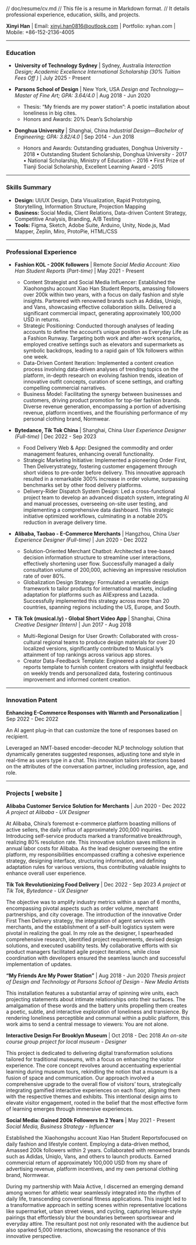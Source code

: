 
// doc/resume/cv.md
// This file is a resume in Markdown format.
// It details professional experience, education, skills, and projects.

**Xinyi Han** | Email: xinyi.han0816@outlook.com | Portfolio: xyhan.com | Mobile: +86-152-2136-4005

---

### Education

*   **University of Technology Sydney** | Sydney, Australia
    *Interaction Design; Academic Excellence International Scholarship (30% Tuition Fees Off )* | July 2025 - Present

*   **Parsons School of Design** | New York, USA
    *Design and Technology—Master of Fine Art; GPA: 3.64/4.0* | Aug 2018 - Jun 2020
    *   Thesis: “My friends are my power station”: A poetic installation about loneliness in big cites.
    *   Honors and Awards: 20% Dean’s Scholarship

*   **Donghua University** | Shanghai, China
    *Industrial Design—Bachelor of Engineering; GPA: 3.82/4.0* | Sep 2014 - Jun 2018
    *   Honors and Awards: Outstanding graduates, Donghua University - 2018 • Outstanding Student Scholarship, Donghua University - 2017 • National Scholarship, Ministry of Education - 2016 • First Prize of Tianji Social Scholarship, Excellent Learning Award - 2015

---

### Skills Summary

*   **Design:** UI/UX Design, Data Visualization, Rapid Prototyping, Storytelling, Information Structure, Projection Mapping
*   **Business:** Social Media, Client Relations, Data-driven Content Strategy, Competitive Analysis, Branding, A/B Testing
*   **Tools:** Figma, Sketch, Adobe Suite, Arduino, Unity, Node.js, Mad Mapper, Zeplin, Miro, ProtoPie, HTML/CSS

---

### Professional Experience

*   **Fashion KOL - 200K followers** | Remote
    *Social Media Account: Xiao Han Student Reports (Part-time)* | May 2021 - Present
    *   Content Strategist and Social Media Influencer: Established the Xiaohongshu account Xiao Han Student Reports, amassing followers over 200k within two years, with a focus on daily fashion and style insights. Partnered with renowned brands such as Adidas, Uniqlo, and Vans, showcasing effective collaboration skills. Delivered a significant commercial impact, generating approximately 100,000 USD in returns.
    *   Strategic Positioning: Conducted thorough analyses of leading accounts to define the account’s unique position as Everyday Life as a Fashion Runway. Targeting both work and after-work scenarios, employed creative settings such as elevators and supermarkets as symbolic backdrops, leading to a rapid gain of 10k followers within one week.
    *   Data-Driven Content Iteration: Implemented a content creation process involving data-driven analyses of trending topics on the platform, in-depth research on evolving fashion trends, ideation of innovative outfit concepts, curation of scene settings, and crafting compelling commercial narratives.
    *   Business Model: Facilitating the synergy between businesses and customers, driving product promotion for top-tier fashion brands. Diverse revenue generation, encompassing a portion of advertising revenue, platform incentives, and the flourishing performance of my personal clothing brand, Normwear.

*   **Bytedance, Tik Tok China** | Shanghai, China
    *User Experience Designer (Full-time)* | Dec 2022 - Sep 2023
    *   Food Delivery Web & App: Designed the commodity and order management features, enhancing overall functionality.
    *   Strategic Marketing Initiative: Implemented a pioneering Order First, Then Deliverystrategy, fostering customer engagement through short videos to pre-order before delivery. This innovative approach resulted in a remarkable 300% increase in order volume, surpassing benchmarks set by other food delivery platforms.
    *   Delivery-Rider Dispatch System Design: Led a cross-functional project team to develop an advanced dispatch system, integrating AI and manual processes, overseeing on-site user testing, and implementing a comprehensive data dashboard. This strategic initiative optimized workflows, culminating in a notable 20% reduction in average delivery time.

*   **Alibaba, Taobao - E-Commerce Merchants** | Hangzhou, China
    *User Experience Designer (Full-time)* | Jun 2020 - Dec 2022
    *   Solution-Oriented Merchant Chatbot: Architected a tree-based decision information structure to streamline user interactions, effectively shortening user flow. Successfully managed a daily consultation volume of 200,000, achieving an impressive resolution rate of over 80%.
    *   Globalization Design Strategy: Formulated a versatile design framework to tailor products for international markets, including adaptation for platforms such as AliExpress and Lazada. Successfully implemented this strategy across more than 20 countries, spanning regions including the US, Europe, and South.

*   **Tik Tok (musical.ly) - Global Short Video App** | Shanghai, China
    *Creative Designer (Intern)* | Jun 2017 - Aug 2018
    *   Multi-Regional Design for User Growth: Collaborated with cross-cultural regional teams to produce design materials for over 20 localized versions, significantly contributed to Musical.ly’s attainment of top rankings across various app stores.
    *   Creator Data-Feedback Template: Engineered a digital weekly reports template to furnish content creators with insightful feedback on weekly trends and personalized data, fostering continuous improvement and informed content creation.

---

### Innovation Patent

**Enhancing E-Commerce Responses with Warmth and Personalization** | Sep 2022 - Dec 2022

An AI agent plug-in that can customize the tone of responses based on recipient.

Leveraged an NMT-based encoder-decoder NLP technology solution that dynamically generates suggested responses, adjusting tone and style in real-time as users type in a chat. This innovation tailors interactions based on the attributes of the conversation partner, including profession, age, and role.

---

### Projects [ website ]

**Alibaba Customer Service Solution for Merchants** | Jun 2020 - Dec 2022
*A project at Alibaba - UX Designer*

At Alibaba, China’s foremost e-commerce platform boasting millions of active sellers, the daily influx of approximately 200,000 inquiries. Introducing self-service products marked a transformative breakthrough, realizing 80% resolution rate. This innovative solution saves millions in annual labor costs for Alibaba. As the lead designer overseeing the entire platform, my responsibilities encompassed crafting a cohesive experience strategy, designing interface, structuring information, and defining adaptation rules for various versions, thus contributing valuable insights to enhance overall user experience.

**Tik Tok Revolutionizing Food Delivery** | Dec 2022 - Sep 2023
*A project at Tik Tok, Bytedance - UX Designer*

The objective was to amplify industry metrics within a span of 6 months, encompassing pivotal aspects such as order volume, merchant partnerships, and city coverage. The introduction of the innovative Order First Then Delivery strategy, the integration of agent services with merchants, and the establishment of a self-built logistics system were pivotal in realizing the goal. In my role as the designer, I spearheaded comprehensive research, identified project requirements, devised design solutions, and executed usability tests. My collaborative efforts with six product managers facilitated agile project iterations, while close coordination with developers ensured the seamless launch and successful implementation of updates.

**“My Friends Are My Power Station”** | Aug 2018 - Jun 2020
*Thesis project of Design and Technology at Parsons School of Design - New Media Artists*

This installation features a substantial array of spinning wire units, each projecting statements about intimate relationships onto their surfaces. The amalgamation of these words and the battery units propelling them creates a poetic, subtle, and interactive exploration of loneliness and transience. By rendering loneliness perceptible and communal within a public platform, this work aims to send a central message to viewers: You are not alone.

**Interactive Design For Brooklyn Museum** | Oct 2018 - Dec 2018
*An on-site course group project for local museum - Designer*

This project is dedicated to delivering digital transformation solutions tailored for traditional museums, with a focus on enhancing the visitor experience. The core concept revolves around accentuating experiential learning during museum tours, rekindling the notion that a museum is a fusion of space and communication. Our approach involved a comprehensive upgrade to the overall flow of visitors’ tours, strategically integrating gamified interactive experiences on each floor, aligning them with the respective themes and exhibits. This intentional design aims to elevate visitor engagement, rooted in the belief that the most effective form of learning emerges through immersive experiences.

**Social Media: Gained 200k Followers In 2 Years** | May 2021 - Present
*Social Media, Business Strategy - Influencer*

Established the Xiaohongshu account Xiao Han Student Reportsfocused on daily fashion and lifestyle content. Employing a data-driven method, Amassed 200k followers within 2 years. Collaborated with renowned brands such as Adidas, Uniqlo, Vans, and others to launch products. Earned commercial return of approximately 100,000 USD from my share of advertising revenue, platform incentives, and my own personal clothing brand, Normwear.

During my partnership with Maia Active, I discerned an emerging demand among women for athletic wear seamlessly integrated into the rhythm of daily life, transcending conventional fitness applications. This insight led to a transformative approach in setting scenes within representative locations like supermarket, urban street views, and cycling, capturing leisure-style pairings that effortlessly blur the boundaries between sportswear and everyday attire. The resultant post not only resonated with the audience but also sparked 5,000 interactions, showcasing the resonance of this innovative perspective.
